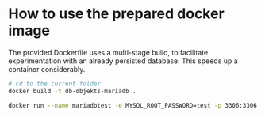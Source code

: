 # How to use the prepared docker image

The provided Dockerfile uses a multi-stage build, to facilitate experimentation with an already persisted database. This speeds up a container considerably.

```bash
# cd to the current folder
docker build -t db-objekts-mariadb .

docker run --name mariadbtest -e MYSQL_ROOT_PASSWORD=test -p 3306:3306 -d  db-objekts-mariadb
```
